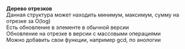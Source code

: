 **Дерево отрезков**  
Данная структура может находить минимум, максимум, сумму на отрезке за O(log)  
Есть обновление в элементе в обычной версии  
Обновление на отрезке в версии с массовыми операциями  
Можно добавить свои функции, например gcd, по анологии
